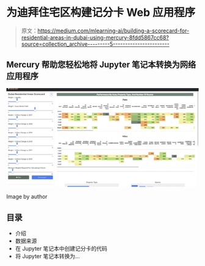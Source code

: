 # 为迪拜住宅区构建记分卡 Web 应用程序

> 原文：<https://medium.com/mlearning-ai/building-a-scorecard-for-residential-areas-in-dubai-using-mercury-8fdd5867cc68?source=collection_archive---------5----------------------->

## Mercury 帮助您轻松地将 Jupyter 笔记本转换为网络应用程序

![](img/d620363a02bfb9f681db418a77e9a469.png)

Image by author

## 目录

*   介绍
*   数据来源
*   在 Jupyter 笔记本中创建记分卡的代码
*   将 Jupyter 笔记本转换为…